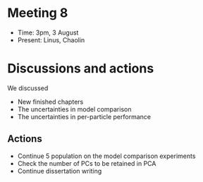 # Meeting 8

-   Time: 3pm, 3 August 
-   Present: Linus, Chaolin

# Discussions and actions

We discussed 

-   New finished chapters
-   The uncertainties in model comparison
-   The uncertainties in per-particle performance

## Actions

-   Continue 5 population on the model comparison experiments
-   Check the number of PCs to be retained in PCA
-   Continue dissertation writing

